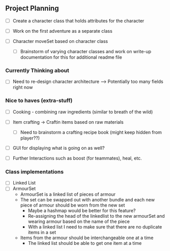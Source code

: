 ## Project Planning
- [ ] Create a character class that holds attributes for the character

- [ ] Work on the first adventure as a separate class

- [ ] Character moveSet based on character class 
    - [ ] Brainstorm of varying character classes and work on write-up documentation for this for additional readme file


### Currently Thinking about
- [ ] Need to re-design character architecture --> Potentially too many fields right now


### Nice to haves (extra-stuff)
- [ ] Cooking - combining raw ingredients (similar to breath of the wild)
- [ ] Item crafting -> Craftin items based on raw materials
    - [ ] Need to brainstorm a crafting recipe book (might keep hidden from player??)
- [ ] GUI for displaying what is going on as well?
- [ ] Further Interactions such as boost (for teammates), heal, etc.



### Class implementations
- [ ] Linked List
- [ ] ArmourSet
    - ArmourSet is a linked list of pieces of armour
    - The set can be swapped out with another bundle and each new piece of armour should be worn from the new set
        - Maybe a hashmap would be better for this feature?
        - Re-assigning the head of the linkedlist to the new armourSet and wearing armour based on the name of the piece
        - With a linked list I need to make sure that there are no duplicate items in a set
    - Items from the armour should be interchangeable one at a time
        - The linked list should be able to get one item at a time